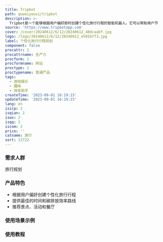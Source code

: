 ```yaml
---
title: Tripbot
path: quweiyouxi/tripbot
description: >-
  Tripbot是一个能够根据用户偏好即时创建个性化旅行行程的智能机器人。它可以帮助用户节省时间和精力，提供最佳的时间和碳排放效率路线，并根据用户的需求推荐景点、活动和餐厅。Tripbot是旅行规划的最佳助手，让旅行变得更轻松和愉快。
source: 'https://www.tripbotapp.com'
cover: /cover/20240612/6/12/20240612_48dcaabf.jpg
logo: /logo/20240612/6/12/20240612_e501bff3.jpg
label: 个性化旅行行程规划
component: false
procattr: 1
procattrname: 生产力
procform: 1
procformname: 网站
proctype: 1
proctypename: 普通产品
tags:
  - 游戏娱乐
  - 趣味
  - 效率助手
createTime: '2023-09-01 16:19:15'
updateTime: '2023-09-01 16:19:15'
lang: en
isicp: 2
isqian: 2
iswx: 2
isqq: 2
iscom: 2
price: ''
catname: 旅行
sort: 12722
---
```




### 需求人群
旅行规划

### 产品特色
- 根据用户偏好创建个性化旅行行程
- 提供最佳的时间和碳排放效率路线
- 推荐景点、活动和餐厅

### 使用场景示例


### 使用教程


  
